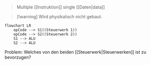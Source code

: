 > Multiple [[Instruktion]] single [[Daten|data]]


> [!warning] Wird physikalisch nicht gebaut.

```mermaid
flowchart LR
	opCode --> S1((Steuerwerk 1))
	opCode --> S2((Steuerwerk 2))
	S1 --> ALU
	S2 --> ALU
```

Problem: Welches von den beiden [[Steuerwerk|Steuerwerken]] ist zu bevorzugen?